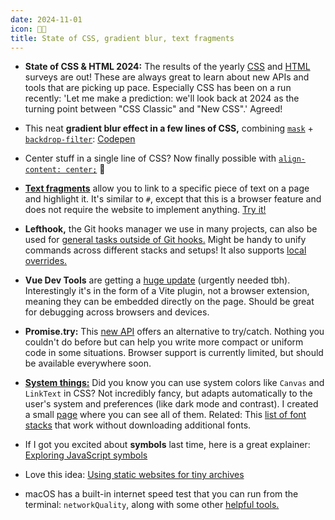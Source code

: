 ```yaml
---
date: 2024-11-01
icon: 🍄‍🟫
title: State of CSS, gradient blur, text fragments
---
```


- **State of CSS & HTML 2024:** The results of the yearly [CSS](https://stateofcss.com/en-US/) and [HTML](https://stateofhtml.com/en-US) surveys are out! These are always great to learn about new APIs and tools that are picking up pace. Especially CSS has been on a run recently: 'Let me make a prediction: we'll look back at 2024 as the turning point between "CSS Classic" and "New CSS".' Agreed!

- This neat **gradient blur effect in a few lines of CSS,** combining [`mask`](https://developer.mozilla.org/en-US/docs/Web/CSS/mask) + [`backdrop-filter`](https://developer.mozilla.org/en-US/docs/Web/CSS/backdrop-filter): [Codepen](https://codepen.io/QuiteQuinn/pen/jOBxGjr)

- Center stuff in a single line of CSS? Now finally possible with [`align-content: center;`](https://developer.mozilla.org/en-US/docs/Web/CSS/align-content) 🎉

- [**Text fragments**](https://developer.mozilla.org/en-US/docs/Web/URI/Fragment/Text_fragments) allow you to link to a specific piece of text on a page and highlight it. It's similar to `#`, except that this is a browser feature and does not require the website to implement anything. [Try it!](https://digitalservice.bund.de/projekte/neues-rechtsinformationssystem/#:~:text=der%20-OpenBundesregierung)

- **Lefthook,** the Git hooks manager we use in many projects, can also be used for [general tasks outside of Git hooks.](https://github.com/evilmartians/lefthook?tab=readme-ov-file#your-own-tasks) Might be handy to unify commands across different stacks and setups! It also supports [local overrides.](https://github.com/evilmartians/lefthook?tab=readme-ov-file#local-config)

- **Vue Dev Tools** are getting a [huge update](https://devtools-next.vuejs.org/getting-started/features) (urgently needed tbh). Interestingly it's in the form of a Vite plugin, not a browser extension, meaning they can be embedded directly on the page. Should be great for debugging across browsers and devices.

- **Promise.try:** This [new API](https://developer.mozilla.org/en-US/docs/Web/JavaScript/Reference/Global_Objects/Promise/try) offers an alternative to try/catch. Nothing you couldn't do before but can help you write more compact or uniform code in some situations. Browser support is currently limited, but should be available everywhere soon.

- [**System things:**](https://css-tricks.com/system-things/) Did you know you can use system colors like `Canvas` and `LinkText` in CSS? Not incredibly fancy, but adapts automatically to the user's system and preferences (like dark mode and contrast). I created a small [page](https://andreasphil.github.io/system-colors/) where you can see all of them. Related: This [list of font stacks](https://modernfontstacks.com/) that work without downloading additional fonts.

- If I got you excited about **symbols** last time, here is a great explainer: [Exploring JavaScript symbols](https://www.trevorlasn.com/blog/symbols-in-javascript)

- Love this idea: [Using static websites for tiny archives](https://alexwlchan.net/2024/static-websites/)

- macOS has a built-in internet speed test that you can run from the terminal: `networkQuality`, along with some other [helpful tools.](https://weiyen.net/articles/useful-macos-cmd-line-utilities/)
